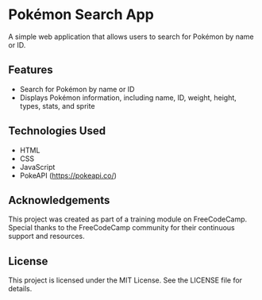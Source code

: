 # Pokémon Search App

A simple web application that allows users to search for Pokémon by name or ID.



## Features

* Search for Pokémon by name or ID
* Displays Pokémon information, including name, ID, weight, height, types, stats, and sprite

## Technologies Used

* HTML
* CSS
* JavaScript
* PokeAPI (https://pokeapi.co/)

## Acknowledgements
This project was created as part of a training module on FreeCodeCamp. Special thanks to the FreeCodeCamp community for their continuous support and resources.


## License

This project is licensed under the MIT License. See the LICENSE file for details.
